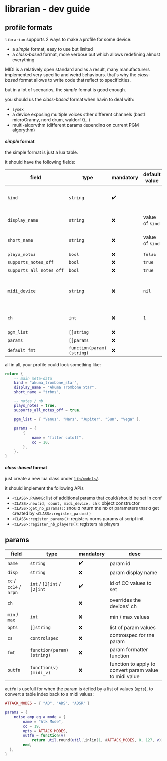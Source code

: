 # librarian - dev guide

## profile formats

`librarian` supports 2 ways to make a profile for some device:
- a *simple* format, easy to use but limited
- a *class-based* format, more verbose but which allows redefining almost everything

MIDI is a relatively open standard and as a result, many manufacturers implemented very specific and weird behaviours. that's why the *class-based* format allows to write code that reflect to specificities.

but in a lot of scenarios, the *simple* format is good enough.

you should us the *class-based* format when havin to deal with:
- `sysex`
- a device exposing multiple voices other different channels (bastl microGranny, nord drum, waldorf Q...)
- multi-algorythm (different params depending on current PGM algorythm)


#### *simple* format

the simple format is just a lua table.

it should have the following fields:

| field                    | type                       | mandatory          | default value   | comment                                 |
|--------------------------|----------------------------|--------------------|-----------------|-----------------------------------------|
| `kind`                   | `string`                   | :heavy_check_mark: |                 | what gets referenced in conf w/ `model` |
| `display_name`           | `string`                   | :x:                | value of `kind` | how it appears in `params`              |
| `short_name`             | `string`                   | :x:                | value of `kind` | shorthand (for small screens)           |
| `plays_notes`            | `bool`                     | :x:                | `false`         |                                         |
| `supports_notes_off`     | `bool`                     | :x:                | `true`          |                                         |
| `supports_all_notes_off` | `bool`                     | :x:                | `true`          |                                         |
| `midi_device`            | `string`                   | :x:                | `nil`           | default name of midi device (if USB)    |
| `ch`                     | `int`                      | :x:                | `1`             | default midi channel                    |
| `pgm_list`               | `[]string`                 | :x:                |                 |                                         |
| `params`                 | `[]params`                 | :x:                |                 |                                         |
| `default_fmt`            | `function(param) (string)` | :x:                |                 |                                         |


all in all, your profile could look something like:

```lua
return {
    -- main meta-data
    kind = "akuma_trombone_star",
    display_name = "Akuma Trombone Star",
    short_name = "trbns",

    -- notes / nb
    plays_notes = true,
    supports_all_notes_off = true,

    pgm_list = { "Venus", "Mars", "Jupiter", "Sun", "Vega" },

    params = {
        {
            name = "filter cutoff",
            cc = 10,
        },
    },
}
```

#### *class-based* format

just create a new lua class under [`lib/models/`](./lib/models/).

it should implement the following APIs:
- `<CLASS>.PARAMS`: list of additional params that could/should be set in conf
- `<CLASS>.new(id, count, midi_device, ch)`: object constructor
- `<CLASS>:get_nb_params()`: should return the nb of parameters that'd get created by `<CLASS>:register_params()`
- `<CLASS>:register_params()`: registers norns params at script init
- `<CLASS>:register_nb_players()`: registers `nb` players


## params

| field                  | type                        | mandatory          | desc                                                   |
|------------------------|-----------------------------|--------------------|--------------------------------------------------------|
| `name`                 | `string`                    | :heavy_check_mark: | param id                                               |
| `disp`                 | `string`                    | :x:                | param display name                                     |
| `cc` / `cc14` / `nrpn` | `int` / `[2]int` / `[2]int` | :heavy_check_mark: | id of CC values to set                                 |
| `ch`                   |                             | :x:                | overrides the devices' ch                              |
| `min` / `max`          | `int`                       | :x:                | min / max values                                       |
| `opts`                 | `[]string`                  | :x:                | list of param values                                   |
| `cs`                   | `controlspec`               | :x:                | controlspec for the param                              |
| `fmt`                  | `function(param) (string)`  | :x:                | param formatter function                               |
| `outfn`                | `function(v) (midi_v)`      | :x:                | function to apply to convert param value to midi value |

`outfn` is usefull for when the param is defied by a list of values (`opts`), to convert a table index back to a midi values:

```lua
ATTACK_MODES = { "AD", "ADS", "ADSR" }

params = {
    noise_amp_eg_a_mode = {
        name = "Atk Mode",
        cc = 19,
        opts = ATTACK_MODES,
        outfn = function(v)
            return util.round(util.linlin(1, #ATTACK_MODES, 0, 127, v))
        end,
  },
}
```

